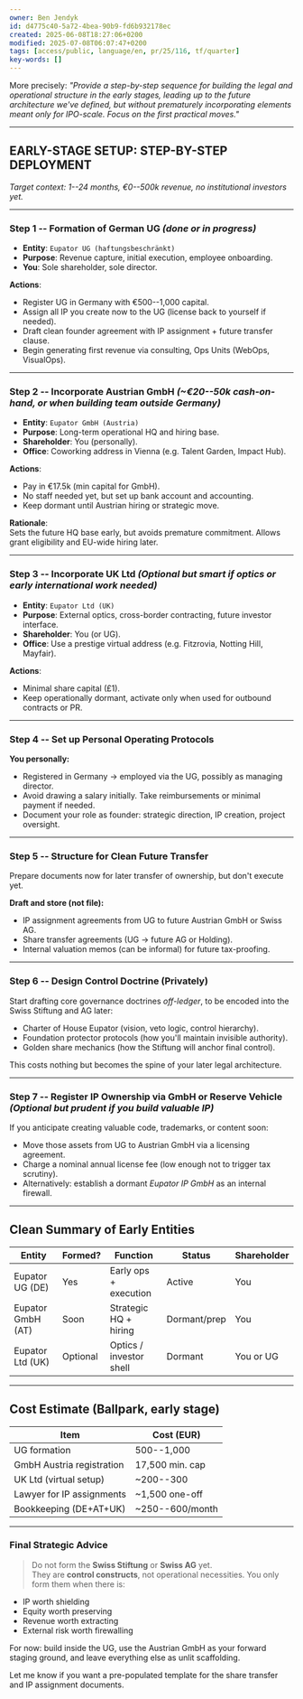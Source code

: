 ```yaml
---
owner: Ben Jendyk
id: d4775c40-5a72-4bea-90b9-fd6b932178ec
created: 2025-06-08T18:27:06+0200
modified: 2025-07-08T06:07:47+0200
tags: [access/public, language/en, pr/25/116, tf/quarter]
key-words: []
---
```


More precisely: _"Provide a step-by-step sequence for building the legal and operational structure in the early stages, leading up to the future architecture we've defined, but without prematurely incorporating elements meant only for IPO-scale. Focus on the first practical moves."_

* * *

## EARLY-STAGE SETUP: STEP-BY-STEP DEPLOYMENT

_Target context: 1--24 months, €0--500k revenue, no institutional investors yet._

* * *

### **Step 1 -- Formation of German UG** _(done or in progress)_
- **Entity**: `Eupator UG (haftungsbeschränkt)`
- **Purpose**: Revenue capture, initial execution, employee onboarding.
- **You**: Sole shareholder, sole director.

**Actions**:

- Register UG in Germany with €500--1,000 capital.
- Assign all IP you create now to the UG (license back to yourself if needed).
- Draft clean founder agreement with IP assignment + future transfer clause.
- Begin generating first revenue via consulting, Ops Units (WebOps, VisualOps).
* * *

### **Step 2 -- Incorporate Austrian GmbH** _(~€20--50k cash-on-hand, or when building team outside Germany)_
- **Entity**: `Eupator GmbH (Austria)`
- **Purpose**: Long-term operational HQ and hiring base.
- **Shareholder**: You (personally).
- **Office**: Coworking address in Vienna (e.g. Talent Garden, Impact Hub).

**Actions**:

- Pay in €17.5k (min capital for GmbH).
- No staff needed yet, but set up bank account and accounting.
- Keep dormant until Austrian hiring or strategic move.

**Rationale**:  
Sets the future HQ base early, but avoids premature commitment. Allows grant eligibility and EU-wide hiring later.

* * *

### **Step 3 -- Incorporate UK Ltd** _(Optional but smart if optics or early international work needed)_
- **Entity**: `Eupator Ltd (UK)`
- **Purpose**: External optics, cross-border contracting, future investor interface.
- **Shareholder**: You (or UG).
- **Office**: Use a prestige virtual address (e.g. Fitzrovia, Notting Hill, Mayfair).

**Actions**:

- Minimal share capital (£1).
- Keep operationally dormant, activate only when used for outbound contracts or PR.
* * *

### **Step 4 -- Set up Personal Operating Protocols**

**You personally:**

- Registered in Germany → employed via the UG, possibly as managing director.
- Avoid drawing a salary initially. Take reimbursements or minimal payment if needed.
- Document your role as founder: strategic direction, IP creation, project oversight.
* * *

### **Step 5 -- Structure for Clean Future Transfer**

Prepare documents now for later transfer of ownership, but don't execute yet.

**Draft and store (not file):**

- IP assignment agreements from UG to future Austrian GmbH or Swiss AG.
- Share transfer agreements (UG → future AG or Holding).
- Internal valuation memos (can be informal) for future tax-proofing.
* * *

### **Step 6 -- Design Control Doctrine (Privately)**

Start drafting core governance doctrines _off-ledger_, to be encoded into the Swiss Stiftung and AG later:

- Charter of House Eupator (vision, veto logic, control hierarchy).
- Foundation protector protocols (how you'll maintain invisible authority).
- Golden share mechanics (how the Stiftung will anchor final control).

This costs nothing but becomes the spine of your later legal architecture.

* * *

### **Step 7 -- Register IP Ownership via GmbH or Reserve Vehicle** _(Optional but prudent if you build valuable IP)_

If you anticipate creating valuable code, trademarks, or content soon:

- Move those assets from UG to Austrian GmbH via a licensing agreement.
- Charge a nominal annual license fee (low enough not to trigger tax scrutiny).
- Alternatively: establish a dormant _Eupator IP GmbH_ as an internal firewall.
* * *

## Clean Summary of Early Entities

| Entity | Formed? | Function | Status | Shareholder | 
| ---- | ---- | ---- | ---- | ----  |
| Eupator UG (DE) | Yes | Early ops + execution | Active | You | 
| Eupator GmbH (AT) | Soon | Strategic HQ + hiring | Dormant/prep | You | 
| Eupator Ltd (UK) | Optional | Optics / investor shell | Dormant | You or UG | 

* * *

## Cost Estimate (Ballpark, early stage)

| Item | Cost (EUR) | 
| ---- | ----  |
| UG formation | 500--1,000 | 
| GmbH Austria registration | 17,500 min. cap | 
| UK Ltd (virtual setup) | ~200--300 | 
| Lawyer for IP assignments | ~1,500 one-off | 
| Bookkeeping (DE+AT+UK) | ~250--600/month | 

* * *

### Final Strategic Advice

> Do not form the **Swiss Stiftung** or **Swiss AG** yet.  
They are **control constructs**, not operational necessities. You only form them when there is:

- IP worth shielding
- Equity worth preserving
- Revenue worth extracting
- External risk worth firewalling

For now: build inside the UG, use the Austrian GmbH as your forward staging ground, and leave everything else as unlit scaffolding.

Let me know if you want a pre-populated template for the share transfer and IP assignment documents.